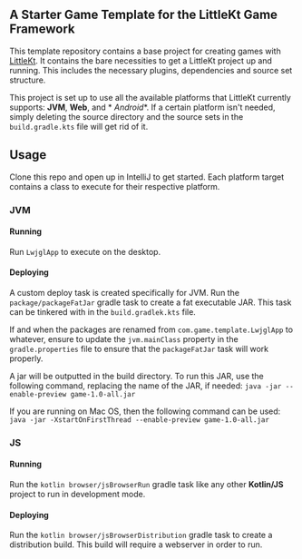 ## A Starter Game Template for the LittleKt Game Framework

This template repository contains a base project for creating games with [LittleKt](https://littlekt.com). It contains
the bare necessities to get a LittleKt project up and running. This includes the necessary plugins, dependencies and
source set structure.

This project is set up to use all the available platforms that LittleKt currently supports: **JVM**, **Web**, and *
*Android**.
If a certain platform isn't needed, simply deleting the source directory and the source sets in
the `build.gradle.kts` file will get rid of it.

## Usage

Clone this repo and open up in IntelliJ to get started. Each platform target contains a class to execute for their
respective platform.

### JVM

#### Running

Run `LwjglApp` to execute on the desktop.

#### Deploying

A custom deploy task is created specifically for JVM. Run the `package/packageFatJar` gradle task to create a fat
executable JAR. This task can be tinkered with in the `build.gradlek.kts` file.

If and when the packages are renamed from `com.game.template.LwjglApp` to whatever, ensure to update the `jvm.mainClass`
property in the `gradle.properties` file to ensure that the `packageFatJar` task will work properly.

A jar will be outputted in the build directory. To run this JAR, use the following
command, replacing the name of the JAR, if needed: `java -jar --enable-preview game-1.0-all.jar`

If you are running on Mac OS, then the following command can be
used: `java -jar -XstartOnFirstThread --enable-preview game-1.0-all.jar`

### JS

#### Running

Run the `kotlin browser/jsBrowserRun` gradle task like any other **Kotlin/JS** project to run in development mode.

#### Deploying

Run the `kotlin browser/jsBrowserDistribution` gradle task to create a distribution build. This build will require a
webserver in order to run.
